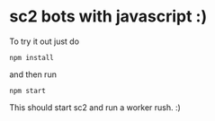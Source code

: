 # sc2 bots with javascript :)

To try it out just do
``` 
npm install
```
and then run
```
npm start
```
This should start sc2 and run a worker rush. :)
